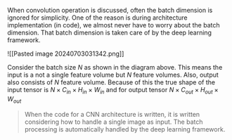 When convolution operation is discussed, often the batch dimension is ignored for simplicity. One of the reason is during architecture implementation (in code), we almost never have to worry about the batch dimension. That batch dimension is taken care of by the deep learning framework.

![[Pasted image 20240703031342.png]]

Consider the batch size $N$ as shown in the diagram above. This means the input is a not a single feature volume but $N$ feature volumes. Also, output also consists of $N$ feature volume. Because of this the true shape of the input tensor is $N\times C_{in}\times H_{in} \times W_{in}$ and for output tensor  $N\times C_{out}\times H_{out} \times W_{out}$

> When the code for a CNN architecture is written, it is written considering how to handle a single image as input. The batch processing is automatically handled by the deep learning framework.




